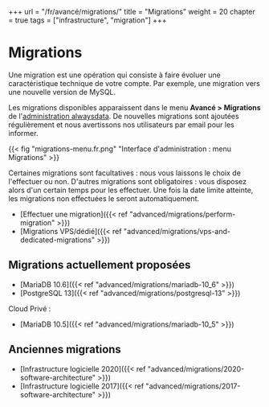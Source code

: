+++
url = "/fr/avancé/migrations/"
title = "Migrations"
weight = 20
chapter = true
tags = ["infrastructure", "migration"]
+++

# Migrations

Une migration est une opération qui consiste à faire évoluer une caractéristique technique de votre compte. Par exemple, une migration vers une nouvelle version de MySQL.

Les migrations disponibles apparaissent dans le menu **Avancé > Migrations** de l'[administration alwaysdata](https://admin.alwaysdata.com). De nouvelles migrations sont ajoutées régulièrement et nous avertissons nos utilisateurs par email pour les informer.

{{< fig "migrations-menu.fr.png" "Interface d'administration : menu Migrations" >}}

Certaines migrations sont facultatives : nous vous laissons le choix de l'effectuer ou non. D'autres migrations sont obligatoires : vous disposez alors d'un certain temps pour les effectuer. Une fois la date limite atteinte, les migrations non effectuées le seront automatiquement.


- [Effectuer une migration]({{< ref "advanced/migrations/perform-migration" >}})
- [Migrations VPS/dédié]({{< ref "advanced/migrations/vps-and-dedicated-migrations" >}})


## Migrations actuellement proposées

- [MariaDB 10.6]({{< ref "advanced/migrations/mariadb-10_6" >}})
- [PostgreSQL 13]({{< ref "advanced/migrations/postgresql-13" >}})

Cloud Privé :

- [MariaDB 10.5]({{< ref "advanced/migrations/mariadb-10_5" >}})

## Anciennes migrations

* [Infrastructure logicielle 2020]({{< ref "advanced/migrations/2020-software-architecture" >}})
* [Infrastructure logicielle 2017]({{< ref "advanced/migrations/2017-software-architecture" >}})
